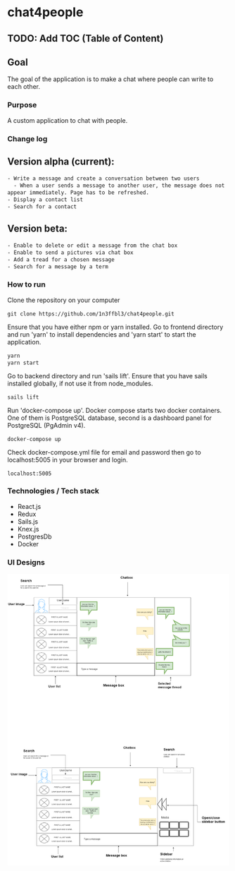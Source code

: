 # chat4people

## TODO: Add TOC (Table of Content)

## Goal

The goal of the application is to make a chat where people can write to each other.

### Purpose

A custom application to chat with people.

### Change log

  ## Version alpha (current):
    - Write a message and create a conversation between two users
      - When a user sends a message to another user, the message does not appear immediately. Page has to be refreshed.
    - Display a contact list 
    - Search for a contact

  ## Version beta: 
    - Enable to delete or edit a message from the chat box
    - Enable to send a pictures via chat box
    - Add a tread for a chosen message
    - Search for a message by a term

### How to run
Clone the repository on your computer

```
git clone https://github.com/1n3ffbl3/chat4people.git
```

Ensure that you have either npm or yarn installed.
Go to frontend directory and run 'yarn' to install dependencies and 'yarn start' to start the application.

```
yarn
yarn start
```
Go to backend directory and run 'sails lift'.
Ensure that you have sails installed globally, if not use it from node_modules.

```
sails lift
```

Run 'docker-compose up'. Docker compose starts two docker containers. One of them is PostgreSQL database, second is a dashboard panel for PostgreSQL (PgAdmin v4).
```
docker-compose up
```
Check docker-compose.yml file for email and password then go to localhost:5005 in your browser and login.
```
localhost:5005
```


### Technologies / Tech stack

- React.js
- Redux
- Sails.js
- Knex.js
- PostgresDb
- Docker

### UI Designs

![UI draft](./docs/meetings/img/UI_design.png "UI draft")